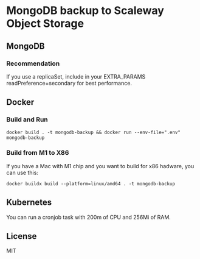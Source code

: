# MongoDB backup to Scaleway Object Storage

## MongoDB
### Recommendation
If you use a replicaSet, include in your EXTRA_PARAMS readPreference=secondary for best performance.

## Docker
### Build and Run
```
docker build . -t mongodb-backup && docker run --env-file=".env" mongodb-backup
```

### Build from M1 to X86
If you have a Mac with M1 chip and you want to build for x86 hadware, you can use this:
```
docker buildx build --platform=linux/amd64 . -t mongodb-backup
```

## Kubernetes
You can run a cronjob task with 200m of CPU and 256Mi of RAM.

## License
MIT
